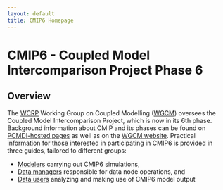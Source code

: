 ```yaml
---
layout: default
title: CMIP6 Homepage
---
```


# CMIP6 - Coupled Model Intercomparison Project Phase 6

## Overview
The [WCRP][WCRP] Working Group on Coupled Modelling ([WGCM][WGCM]) oversees the
Coupled Model Intercomparison Project, which is now in its 6th phase. Background
information about CMIP and its phases can be found on [PCMDI-hosted pages][MIPs]
as well as on the [WGCM website][WGCM]. Practical information for those interested
in participating in CMIP6 is provided in three guides, tailored to different groups:

* [Modelers][modelers] carrying out CMIP6 simulations,
* [Data managers][dataManagers] responsible for data node operations, and
* [Data users][dataUsers] analyzing and making use of CMIP6 model output

[WCRP]: https://www.wcrp-climate.org
[WGCM]: https://www.wcrp-climate.org/wgcm-overview
[MIPs]: https://pcmdi.llnl.gov/mips
[modelers]: Guide/modelers.html
[dataManagers]: Guide/dataManagers.html
[dataUsers]: Guide/dataUsers.html